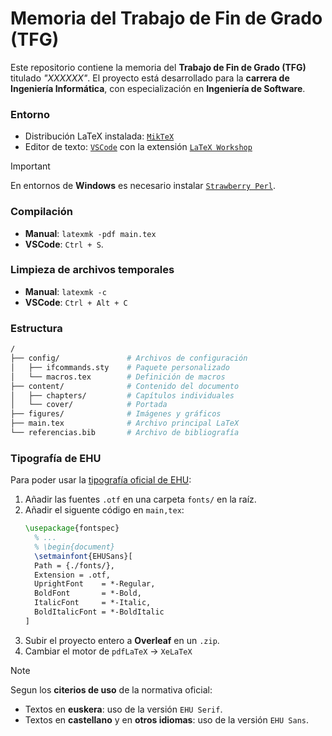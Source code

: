 # Memoria del Trabajo de Fin de Grado (TFG)

Este repositorio contiene la memoria del **Trabajo de Fin de Grado (TFG)** titulado _"XXXXXX"_. El proyecto está desarrollado para la **carrera de Ingeniería Informática**, con especialización en **Ingeniería de Software**.

### Entorno

- Distribución LaTeX instalada: [`MikTeX`](https://miktex.org/)
- Editor de texto: [`VSCode`](https://code.visualstudio.com/) con la extensión [`LaTeX Workshop`](https://marketplace.visualstudio.com/items?itemName=James-Yu.latex-workshop)

> [!IMPORTANT]  
> En entornos de **Windows** es necesario instalar [`Strawberry Perl`](https://strawberryperl.com/).

### Compilación

- **Manual**: `latexmk -pdf main.tex`
- **VSCode**: `Ctrl + S`.

### Limpieza de archivos temporales

- **Manual**: `latexmk -c`
- **VSCode**: `Ctrl + Alt + C`

### Estructura

```bash
/
├── config/               # Archivos de configuración
│   ├── ifcommands.sty    # Paquete personalizado
│   └── macros.tex        # Definición de macros
├── content/              # Contenido del documento
│   ├── chapters/         # Capítulos individuales
│   └── cover/            # Portada
├── figures/              # Imágenes y gráficos
├── main.tex              # Archivo principal LaTeX
└── referencias.bib       # Archivo de bibliografía
```

### Tipografía de EHU

Para poder usar la [tipografía oficial de EHU](https://www.ehu.eus/es/web/gizartea/ehu-tipografia):
  1. Añadir las fuentes `.otf` en una carpeta `fonts/` en la raíz.
  2. Añadir el siguente código en `main,tex`:
      ```tex
      \usepackage{fontspec}
        % ...
        % \begin{document}
        \setmainfont{EHUSans}[
        Path = {./fonts/},
        Extension = .otf,
        UprightFont    = *-Regular,
        BoldFont       = *-Bold,
        ItalicFont     = *-Italic,
        BoldItalicFont = *-BoldItalic
      ]
      ```
 3. Subir el proyecto entero a **Overleaf** en un `.zip`.
 4. Cambiar el motor de `pdfLaTeX` -> `XeLaTeX`

> [!NOTE]  
> Segun los **citerios de uso** de la normativa oficial:
> - Textos en **euskera**: uso de la versión `EHU Serif`.
> - Textos en **castellano** y en **otros idiomas**: uso de la versión `EHU Sans`.
